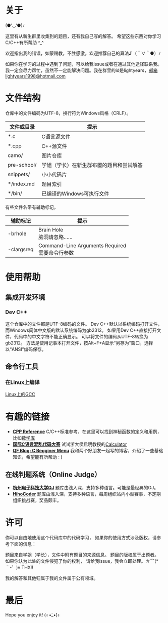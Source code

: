 # 关于

(●’◡’●)ﾉ 

这里有从新生群里收集到的题目，还有我自己写的解答。
希望这些东西对你学习C/C++有所帮助 ^_^

欢迎指出我的错误，如蒙赐教，不胜感激。欢迎推荐自己的算法♪（＾∀＾●）ﾉ

如果你在学习的过程中遇到了问题，可以给我issue或者在通过其他途径联系我。
我一定会尽力帮忙，虽然不一定能解决问题。我在群里的id是lightyears，邮箱lightyears1998@hotmail.com

# 文件结构

仓库中的文件编码为UTF-8，换行符为Windows风格（CRLF）。

| 文件或目录 | 提示 |
| ------ | ------ |
| *.c | C语言源文件 |
| *.cpp | C++源文件 | 
| camo/ | 图片仓库 |
| pre-school/ | 学姐（学长）在新生群布置的题目和尝试解答 |
| snippets/ | 小小代码片 |
| */index.md | 题目索引 |
| */bin/ | 已编译的Windows可执行文件 |

有些文件名带有辅助标记。

| 辅助标记 | 提示 |
| ------ | ------ |
| -brhole | Brain Hole <br/> 脑洞请忽略…… |
| -clargsreq | Command-Line Arguments Required <br/> 需要命令行参数 |


# 使用帮助

## 集成开发环境

### Dev C++

这个仓库中的文件都是UTF-8编码的文件。
Dev C++默认以系统编码打开文件，而Windows简体中文版的默认系统编码为gb2312。
如果用Dev C++直接打开文件，代码中的中文字符不能正确显示。
可以将文件的编码从UTF-8转换为gb2312。
方法是使用记事本打开文件，按Alt+F+A显示“另存为”窗口，选择以“ANSI”编码保存。

## 命令行工具

### 在Linux上编译

[Linux上的GCC](/howto/compile-linux.md)

# 有趣的链接

* **[CPP Reference][link_cppreference]** C/C++标准参考，在这里可以找到神秘函数的定义和用例，比如[数学库][link_math.h]
* **[国际C语言混乱代码大赛][link_ioccc]** 试试浙大侯启明教授的[Calculator][link_calculator]
* **[QF Blog: C Begginer Menu][link_blog]** 我和两个好朋友一起写的博客，介绍了一些基础知识，希望能有所帮助 : )

## 在线判题系统（Online Judge）

* **[杭州电子科技大学OJ][link_hdu_acm]** 题库由浅入深，支持多种语言。可能是最经典的OJ。
* **[HihoCoder][link_hiho]** 题库由浅入深，支持多种语言，每周组织站内小型赛事，不定期组织挑战赛，奖品颇丰。

# 许可

你可以自由地使用这个代码库中的代码学习，
如果你的使用方式涉及版权，请参考下面的信息：

题目来自学姐（学长），文件中附有题目的来源信息。
题目的版权属于出题者。
如果你认为此处的文件侵犯了你的权利，
请给我issue，我会立即处理。☆⌒(*＾-゜)v THX!!

我的解答和其他归属于我的文件属于公有领域。

# 最后

Hope you enjoy it! (ง •̀_•́)ง

[link_cppreference]: http://en.cppreference.com/w/
[link_math.h]: http://en.cppreference.com/w/c/numeric/math
[link_ioccc]: http://www.ioccc.org/
[link_calculator]: http://www.ioccc.org/2011/hou/hou.c
[link_blog]: https://blog.qfstudio.net/index.php/c-and-cpp-menu/
[link_hdu_acm]: http://acm.hdu.edu.cn/
[link_hiho]: https://hihocoder.com/
